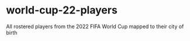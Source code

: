 # world-cup-22-players
All rostered players from the 2022 FIFA World Cup mapped to their city of birth
